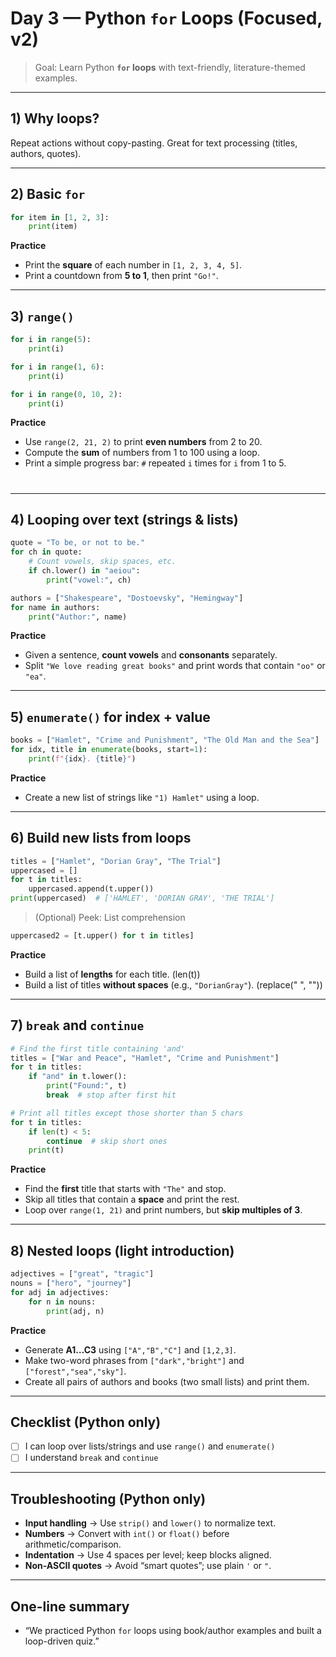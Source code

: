 # Day 3 — Python `for` Loops (Focused, v2)

> Goal: Learn Python **`for` loops** with text-friendly, literature-themed examples.

---

## 1) Why loops?

Repeat actions without copy-pasting. Great for text processing (titles, authors, quotes).

---

## 2) Basic `for`

```python
for item in [1, 2, 3]:
    print(item)
```

**Practice**

- Print the **square** of each number in `[1, 2, 3, 4, 5]`.
- Print a countdown from **5 to 1**, then print `"Go!"`.

---

## 3) `range()`

```python
for i in range(5):
    print(i)

for i in range(1, 6):
    print(i)

for i in range(0, 10, 2):
    print(i)
```

**Practice**

- Use `range(2, 21, 2)` to print **even numbers** from 2 to 20.
- Compute the **sum** of numbers from 1 to 100 using a loop.
- Print a simple progress bar: `#` repeated `i` times for `i` from 1 to 5.

#

##

###

####

#####

---

## 4) Looping over text (strings & lists)

```python
quote = "To be, or not to be."
for ch in quote:
    # Count vowels, skip spaces, etc.
    if ch.lower() in "aeiou":
        print("vowel:", ch)

authors = ["Shakespeare", "Dostoevsky", "Hemingway"]
for name in authors:
    print("Author:", name)
```

**Practice**

- Given a sentence, **count vowels** and **consonants** separately.
- Split `"We love reading great books"` and print words that contain `"oo"` or `"ea"`.

---

## 5) `enumerate()` for index + value

```python
books = ["Hamlet", "Crime and Punishment", "The Old Man and the Sea"]
for idx, title in enumerate(books, start=1):
    print(f"{idx}. {title}")
```

**Practice**

- Create a new list of strings like `"1) Hamlet"` using a loop.

---

## 6) Build new lists from loops

```python
titles = ["Hamlet", "Dorian Gray", "The Trial"]
uppercased = []
for t in titles:
    uppercased.append(t.upper())
print(uppercased)  # ['HAMLET', 'DORIAN GRAY', 'THE TRIAL']
```

> (Optional) Peek: List comprehension

```python
uppercased2 = [t.upper() for t in titles]
```

**Practice**

- Build a list of **lengths** for each title. (len(t))
- Build a list of titles **without spaces** (e.g., `"DorianGray"`). (replace(" ", ""))

---

## 7) `break` and `continue`

```python
# Find the first title containing 'and'
titles = ["War and Peace", "Hamlet", "Crime and Punishment"]
for t in titles:
    if "and" in t.lower():
        print("Found:", t)
        break  # stop after first hit

# Print all titles except those shorter than 5 chars
for t in titles:
    if len(t) < 5:
        continue  # skip short ones
    print(t)
```

**Practice**

- Find the **first** title that starts with `"The"` and stop.
- Skip all titles that contain a **space** and print the rest.
- Loop over `range(1, 21)` and print numbers, but **skip multiples of 3**.

---

## 8) Nested loops (light introduction)

```python
adjectives = ["great", "tragic"]
nouns = ["hero", "journey"]
for adj in adjectives:
    for n in nouns:
        print(adj, n)
```

**Practice**

- Generate **A1…C3** using `["A","B","C"]` and `[1,2,3]`.
- Make two-word phrases from `["dark","bright"]` and `["forest","sea","sky"]`.
- Create all pairs of authors and books (two small lists) and print them.

---

## Checklist (Python only)

- [ ] I can loop over lists/strings and use `range()` and `enumerate()`
- [ ] I understand `break` and `continue`

---

## Troubleshooting (Python only)

- **Input handling** → Use `strip()` and `lower()` to normalize text.
- **Numbers** → Convert with `int()` or `float()` before arithmetic/comparison.
- **Indentation** → Use 4 spaces per level; keep blocks aligned.
- **Non-ASCII quotes** → Avoid “smart quotes”; use plain `'` or `"`.

---

## One-line summary

- “We practiced Python `for` loops using book/author examples and built a loop-driven quiz.”
